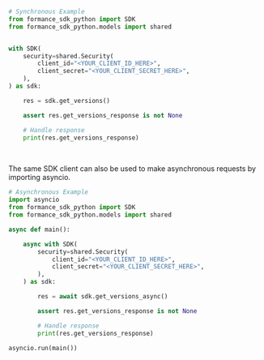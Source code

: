 <!-- Start SDK Example Usage [usage] -->
```python
# Synchronous Example
from formance_sdk_python import SDK
from formance_sdk_python.models import shared


with SDK(
    security=shared.Security(
        client_id="<YOUR_CLIENT_ID_HERE>",
        client_secret="<YOUR_CLIENT_SECRET_HERE>",
    ),
) as sdk:

    res = sdk.get_versions()

    assert res.get_versions_response is not None

    # Handle response
    print(res.get_versions_response)
```

</br>

The same SDK client can also be used to make asynchronous requests by importing asyncio.
```python
# Asynchronous Example
import asyncio
from formance_sdk_python import SDK
from formance_sdk_python.models import shared

async def main():

    async with SDK(
        security=shared.Security(
            client_id="<YOUR_CLIENT_ID_HERE>",
            client_secret="<YOUR_CLIENT_SECRET_HERE>",
        ),
    ) as sdk:

        res = await sdk.get_versions_async()

        assert res.get_versions_response is not None

        # Handle response
        print(res.get_versions_response)

asyncio.run(main())
```
<!-- End SDK Example Usage [usage] -->